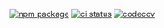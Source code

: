 [![npm package](https://img.shields.io/npm/v/@jsenv/codecov-upload.svg)](https://www.npmjs.com/package/@jsenv/codecov-upload)
[![ci status](https://github.com/jsenv/jsenv-codecov-upload/workflows/ci/badge.svg)](https://github.com/jsenv/jsenv-codecov-upload/actions)
[![codecov](https://codecov.io/gh/jsenv/jsenv-codecov-upload/branch/master/graph/badge.svg)](https://codecov.io/gh/jsenv/jsenv-codecov-upload)
